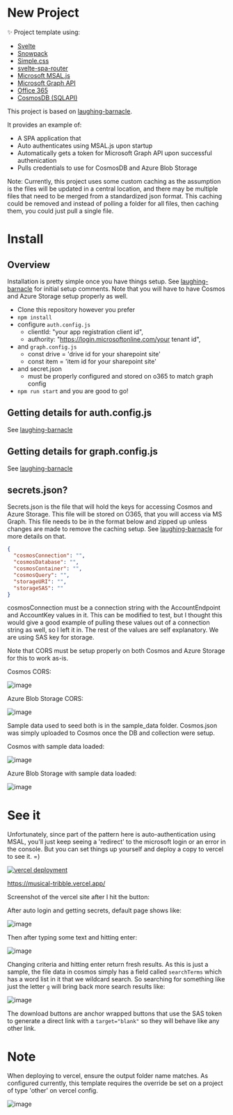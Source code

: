 # New Project

✨ Project template using:

- [Svelte](https://svelte.dev)
- [Snowpack](https://snowpack.dev/)
- [Simple.css](https://simplecss.org/)
- [svelte-spa-router](https://github.com/ItalyPaleAle/svelte-spa-router)
- [Microsoft MSAL.js](https://docs.microsoft.com/en-us/azure/active-directory/develop/msal-overview)
- [Microsoft Graph API](https://docs.microsoft.com/en-us/azure/active-directory/develop/microsoft-graph-intro)
- [Office 365](https://www.office.com/)
- [CosmosDB (SQLAPI)](https://docs.microsoft.com/en-us/azure/cosmos-db/sql/create-sql-api-nodejs)

This project is based on [laughing-barnacle](https://github.com/royashbrook/laughing-barnacle).

It provides an example of:
- A SPA application that
- Auto authenticates using MSAL.js upon startup
- Automatically gets a token for Microsoft Graph API upon successful authenication
- Pulls credentials to use for CosmosDB and Azure Blob Storage

Note: Currently, this project uses some custom caching as the assumption is the files will be updated in a central location, and there may be multiple files that need to be merged from a standardized json format. This caching could be removed and instead of polling a folder for all files, then caching them, you could just pull a single file.


# Install

## Overview

Installation is pretty simple once you have things setup. See [laughing-barnacle](https://github.com/royashbrook/laughing-barnacle) for initial setup comments. Note that you will have to have Cosmos and Azure Storage setup properly as well.

- Clone this repository however you prefer
- `npm install`
- configure `auth.config.js` 
  - clientId: "your app registration client id",
  - authority: "https://login.microsoftonline.com/your tenant id",
- and `graph.config.js`
  - const drive = 'drive id for your sharepoint site'
  - const item = 'item id for your sharepoint site'
- and secret.json
  - must be properly configured and stored on o365 to match graph config
- `npm run start` and you are good to go!

## Getting details for auth.config.js

See [laughing-barnacle](https://github.com/royashbrook/laughing-barnacle)

## Getting details for graph.config.js

See [laughing-barnacle](https://github.com/royashbrook/laughing-barnacle)

## secrets.json?

Secrets.json is the file that will hold the keys for accessing Cosmos and Azure Storage. This file will be stored on O365, that you will access via MS Graph. This file needs to be in the format below and zipped up unless changes are made to remove the caching setup. See [laughing-barnacle](https://github.com/royashbrook/laughing-barnacle) for more details on that.

```json
{
  "cosmosConnection": "",
  "cosmosDatabase": "",
  "cosmosContainer": "",
  "cosmosQuery": "",
  "storageURI": "",
  "storageSAS": ""
}
```

cosmosConnection must be a connection string with the AccountEndpoint and AccountKey values in it. This can be modified to test, but I thought this would give a good example of pulling these values out of a connection string as well, so I left it in. The rest of the values are self explanatory. We are using SAS key for storage.

Note that CORS must be setup properly on both Cosmos and Azure Storage for this to work as-is.

Cosmos CORS:

![image](https://user-images.githubusercontent.com/7390156/168329457-b0f3ce2f-bc10-4542-858d-f3c1a80f9296.png)

Azure Blob Storage CORS:

![image](https://user-images.githubusercontent.com/7390156/168329371-1fe93359-fb09-40dd-8894-52e698ab35ee.png)

Sample data used to seed both is in the sample_data folder. Cosmos.json was simply uploaded to Cosmos once the DB and collection were setup.

Cosmos with sample data loaded:

![image](https://user-images.githubusercontent.com/7390156/168330661-c53a096d-5e9e-437a-8c33-385f6fcf458d.png)

Azure Blob Storage with sample data loaded:

![image](https://user-images.githubusercontent.com/7390156/168330963-ce28310a-f6bf-4af7-b2a8-fbc420352a37.png)

# See it

Unfortunately, since part of the pattern here is auto-authentication using MSAL, you'll just keep seeing a 'redirect' to the microsoft login or an error in the console. But you can set things up yourself and deploy a copy to vercel to see it. =)

[![vercel deployment](https://therealsujitk-vercel-badge.vercel.app/?app=laughing-barnacle&style=for-the-badge)](https://musical-tribble.vercel.app/)

https://musical-tribble.vercel.app/

Screenshot of the vercel site after I hit the button:

After auto login and getting secrets, default page shows like:

![image](https://user-images.githubusercontent.com/7390156/168331161-951ba2e3-6a59-4c07-a5b7-38091630b75f.png)

Then after typing some text and hitting enter:

![image](https://user-images.githubusercontent.com/7390156/168331259-9dd177dc-cc37-461a-b546-68618cfe62f3.png)

Changing criteria and hitting enter return fresh results. As this is just a sample, the file data in cosmos simply has a field called `searchTerms` which has a word list in it that we wildcard search. So searching for something like just the letter `g` will bring back more search results like:

![image](https://user-images.githubusercontent.com/7390156/168331695-fc76c488-ebf9-49ed-a01c-b8a954ec2a3d.png)

The download buttons are anchor wrapped buttons that use the SAS token to generate a direct link with a `target="blank"` so they will behave like any other link.


# Note

When deploying to vercel, ensure the output folder name matches. As configured currently, this template requires the override be set on a project of type 'other' on vercel config.

![image](https://user-images.githubusercontent.com/7390156/165202229-99bf3c00-2c8a-4185-84b4-c0ed31a87c15.png)
